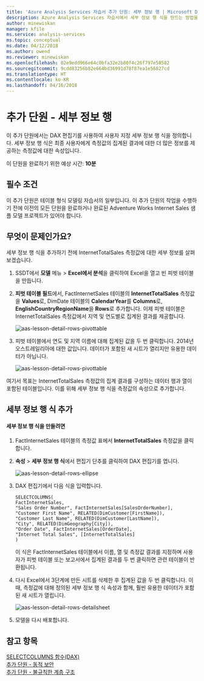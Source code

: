 ```yaml
---
title: 'Azure Analysis Services 자습서 추가 단원: 세부 정보 행 | Microsoft Docs'
description: Azure Analysis Services 자습서에서 세부 정보 행 식을 만드는 방법을 설명합니다.
author: minewiskan
manager: kfile
ms.service: analysis-services
ms.topic: conceptual
ms.date: 04/12/2018
ms.author: owend
ms.reviewer: minewiskan
ms.openlocfilehash: 02e9edd966e64c0bfa32e2b80f4c26f797e58582
ms.sourcegitcommit: 9cdd83256b82e664bd36991d78f87ea1e56827cd
ms.translationtype: HT
ms.contentlocale: ko-KR
ms.lasthandoff: 04/16/2018
---
```

# <a name="supplemental-lesson---detail-rows"></a>추가 단원 - 세부 정보 행

이 추가 단원에서는 DAX 편집기를 사용하여 사용자 지정 세부 정보 행 식을 정의합니다. 세부 정보 행 식은 최종 사용자에게 측정값의 집계된 결과에 대한 더 많은 정보를 제공하는 측정값에 대한 속성입니다. 
  
이 단원을 완료하기 위한 예상 시간: **10분**  
  
## <a name="prerequisites"></a>필수 조건  
이 추가 단원은 테이블 형식 모델링 자습서의 일부입니다. 이 추가 단원의 작업을 수행하기 전에 이전의 모든 단원을 완료하거나 완료된 Adventure Works Internet Sales 샘플 모델 프로젝트가 있어야 합니다.  
  
## <a name="whats-the-issue"></a>무엇이 문제인가요?
세부 정보 행 식을 추가하기 전에 InternetTotalSales 측정값에 대한 세부 정보를 살펴보겠습니다.

1.  SSDT에서 **모델** 메뉴 > **Excel에서 분석**을 클릭하여 Excel을 열고 빈 피벗 테이블을 만듭니다.
  
2.  **피벗 테이블 필드**에서, FactInternetSales 테이블의 **InternetTotalSales** 측정값을 **Values**로, DimDate 테이블의 **CalendarYear**를 **Columns**로, **EnglishCountryRegionName**을 **Rows**로 추가합니다. 이제 피벗 테이블은 InternetTotalSales 측정값에서 지역 및 연도별로 집계된 결과를 제공합니다. 

    ![aas-lesson-detail-rows-pivottable](../tutorials/media/aas-lesson-detail-rows-pivottable.png)

3. 피벗 테이블에서 연도 및 지역 이름에 대해 집계된 값을 두 번 클릭합니다. 2014년 오스트레일리아에 대한 값입니다. 데이터가 포함된 새 시트가 열리지만 유용한 데이터가 아닙니다.

    ![aas-lesson-detail-rows-pivottable](../tutorials/media/aas-lesson-detail-rows-sheet.png)
  
여기서 목표는 InternetTotalSales 측정값의 집계 결과를 구성하는 데이터 행과 열이 포함된 테이블입니다. 이를 위해 세부 정보 행 식을 측정값의 속성으로 추가합니다.

## <a name="add-a-detail-rows-expression"></a>세부 정보 행 식 추가

#### <a name="to-create-a-detail-rows-expression"></a>세부 정보 행 식을 만들려면 
  
1. FactInternetSales 테이블의 측정값 표에서 **InternetTotalSales** 측정값을 클릭합니다. 

2. **속성** > **세부 정보 행 식**에서 편집기 단추를 클릭하여 DAX 편집기를 엽니다.

    ![aas-lesson-detail-rows-ellipse](../tutorials/media/aas-lesson-detail-rows-ellipse.png)

3. DAX 편집기에서 다음 식을 입력합니다.

    ```
    SELECTCOLUMNS(
    FactInternetSales,
    "Sales Order Number", FactInternetSales[SalesOrderNumber],
    "Customer First Name", RELATED(DimCustomer[FirstName]),
    "Customer Last Name", RELATED(DimCustomer[LastName]),
    "City", RELATED(DimGeography[City]),
    "Order Date", FactInternetSales[OrderDate],
    "Internet Total Sales", [InternetTotalSales]
    )

    ```

    이 식은 FactInternetSales 테이블에서 이름, 열 및 측정값 결과를 지정하며 사용자가 피벗 테이블 또는 보고서에서 집계된 결과를 두 번 클릭하면 관련 테이블이 반환됩니다.

4. 다시 Excel에서 3단계에 만든 시트를 삭제한 후 집계된 값을 두 번 클릭합니다. 이때, 측정값에 대해 정의된 세부 정보 행 식 속성과 함께, 훨씬 유용한 데이터가 포함된 새 시트가 열립니다.

    ![aas-lesson-detail-rows-detailsheet](../tutorials/media/aas-lesson-detail-rows-detailsheet.png)

5. 모델을 다시 배포합니다.

  
## <a name="see-also"></a>참고 항목  

[SELECTCOLUMNS 함수(DAX)](https://msdn.microsoft.com/library/mt761759.aspx)   
[추가 단원 - 동적 보안](../tutorials/aas-supplemental-lesson-dynamic-security.md)   
[추가 단원 - 불규칙한 계층 구조](../tutorials/aas-supplemental-lesson-ragged-hierarchies.md)   
 